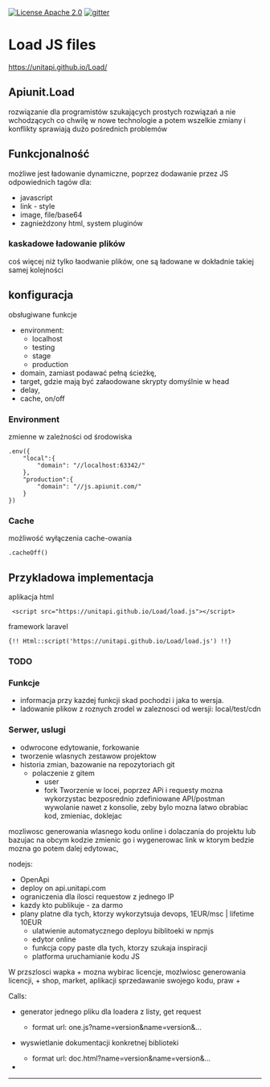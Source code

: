 [![License Apache 2.0](https://img.shields.io/badge/License-Apache%202.0-blue.svg?style=true)](http://www.apache.org/licenses/LICENSE-2.0)
[![gitter](https://badges.gitter.im/Join%20Chat.svg)][gitter]

# Load JS files
https://unitapi.github.io/Load/


## Apiunit.Load
rozwiązanie dla programistów szukających prostych rozwiązań
a nie wchodzących co chwilę w nowe technologie a potem wszelkie zmiany i konflikty sprawiają dużo pośrednich problemów

## Funkcjonalność
możliwe jest ładowanie dynamiczne, poprzez dodawanie przez JS odpowiednich tagów dla:

+ javascript
+ link - style
+ image, file/base64
+ zagnieżdzony html, system pluginów

### kaskadowe ładowanie plików
coś więcej niż tylko łaodwanie plików, one są ładowane w dokładnie takiej samej kolejności

## konfiguracja
obsługiwane funkcje

+ environment:    
    + localhost
    + testing
    + stage
    + production
+ domain, zamiast podawać pełną ścieżkę,
+ target, gdzie mają być załaodowane skrypty domyślnie w head
+ delay, 
+ cache, on/off
   
### Environment
zmienne w zależności od środowiska

    .env({
        "local":{
            "domain": "//localhost:63342/"
        },
        "production":{
            "domain": "//js.apiunit.com/"
        }
    })

### Cache
możliwość wyłączenia cache-owania
    
    .cacheOff()
    
    
## Przykladowa implementacja

aplikacja html 
    
     <script src="https://unitapi.github.io/Load/load.js"></script>
 

framework laravel

    {!! Html::script('https://unitapi.github.io/Load/load.js') !!}


### TODO
### Funkcje
+ informacja przy kazdej funkcji skad pochodzi i jaka to wersja.
+ ladowanie plikow z roznych zrodel w zaleznosci od wersji: local/test/cdn

### Serwer, uslugi
+ odwrocone edytowanie, forkowanie
+ tworzenie wlasnych zestawow projektow
+ historia zmian, bazowanie na repozytoriach git
    + polaczenie z gitem
        + user
        + fork
Tworzenie w locei, poprzez APi i requesty
mozna wykorzystac bezposrednio zdefiniowane API/postman
wywolanie nawet z konsolie, zeby bylo mozna latwo obrabiac kod, zmieniac, doklejac
        
mozliwosc generowania wlasnego kodu online i dolaczania do projektu
lub bazujac na obcym kodzie zmienic go i wygenerowac link w ktorym bedzie mozna
go potem dalej edytowac,  

nodejs: 
+ OpenApi
+ deploy on api.unitapi.com
+ ograniczenia dla ilosci requestow z jednego IP
+ kazdy kto publikuje - za darmo
+ plany platne dla tych, ktorzy wykorzytsuja devops, 1EUR/msc | lifetime 10EUR
    + ulatwienie automatycznego deployu biblitoeki w npmjs
    + edytor online
    + funkcja copy paste dla tych, ktorzy szukaja inspiracji
    + platforma uruchamianie kodu JS
    
    
W przszlosci wapka
    + mozna wybirac licencje, mozlwiosc generowania licencji, 
    + shop, market, aplikacji sprzedawanie swojego kodu, praw
    + 

Calls:
+ generator jednego pliku dla loadera z listy, get request
    + format url:  one.js?name=version&name=version&...
+ wyswietlanie dokumentacji konkretnej biblioteki
    + format url:  doc.html?name=version&name=version&...

+ 

---
[gitter]: https://gitter.im/UnitApi/community    